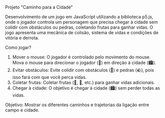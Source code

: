 Projeto "Caminho para a Cidade"

Desenvolvimento de um jogo em JavaScript utilizando a biblioteca p5.js, onde o jogador controla um personagem que precisa chegar à cidade sem colidir com obstáculos ou pedras, coletando frutas para ganhar vidas.
O jogo apresenta uma mecânica de colisão, sistema de vidas e condições de vitória e derrota.

Como jogar?
1. Mover o mouse: O jogador é controlado pelo movimento do mouse. Mova o mouse para direcionar o jogador (🏃) em direção à cidade (🏙️).
2. Evitar obstáculos: Evite colidir com obstáculos (🌳) e pedras (🪨), pois isso fará com que você perca vidas.
3. Coletar frutas: Coletar frutas (🍎, 🍓, etc.) para ganhar vidas adicionais.
4. Chegar à cidade: O objetivo é chegar à cidade (🏙️) sem perder todas as vidas.

Objetivo:
Mostrar os diferentes caminhos e trajetorias da ligação entre campo e cidade.
